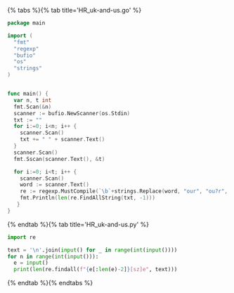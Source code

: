 {% tabs %}{% tab title='HR_uk-and-us.go' %}

```go
package main

import (
  "fmt"
  "regexp"
  "bufio"
  "os"
  "strings"
)


func main() {
  var n, t int
  fmt.Scan(&n)
  scanner := bufio.NewScanner(os.Stdin)
  txt := ""
  for i:=0; i<n; i++ {
    scanner.Scan()
    txt += " " + scanner.Text()
  }
  scanner.Scan()
  fmt.Sscan(scanner.Text(), &t)

  for i:=0; i<t; i++ {
    scanner.Scan()
    word := scanner.Text()
    re := regexp.MustCompile(`\b`+strings.Replace(word, "our", "ou?r", -1)+`\b`)
    fmt.Println(len(re.FindAllString(txt, -1)))
   }
}
```

{% endtab %}{% tab title='HR_uk-and-us.py' %}

```py
import re

text = '\n'.join(input() for _ in range(int(input())))
for n in range(int(input())):
  e = input()
  print(len(re.findall(f"{e[:len(e)-2]}[sz]e", text)))
```

{% endtab %}{% endtabs %}
